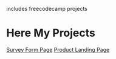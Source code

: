 includes freecodecamp projects
<h1>Here My Projects</h1>
<a href="./surveyform/index.html">Survey Form Page</a>
<a href="./productlanding/index.html">Product Landing Page</a>
